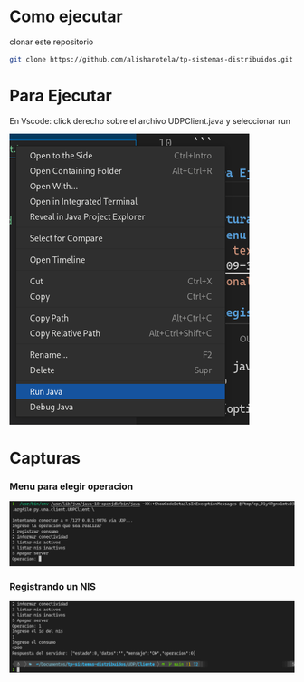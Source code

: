 # Como ejecutar
clonar este repositorio
```sh
git clone https://github.com/alisharotela/tp-sistemas-distribuidos.git
```

# Para Ejecutar
En Vscode: click derecho sobre el archivo UDPClient.java y seleccionar run

![Alt text](capturas/Captura&#32;desde&#32;2022-09-30&#32;23-45-31.png?raw=true "Optional Title")


# Capturas
### Menu para elegir operacion
![Alt text](capturas/Captura&#32;desde&#32;2022-09-30&#32;23-15-18.png?raw=true "Optional Title")

### Registrando un NIS
![Alt text](capturas/Captura&#32;desde&#32;2022-09-30&#32;23-20-28.png?raw=true "Optional Title")

